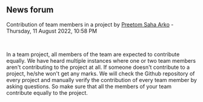 <h2>News forum</h2><a href="https://moodle.cse.buet.ac.bd/user/view.php?id=1764&course=705"></a>
Contribution of team members in a project
by <a href="https://moodle.cse.buet.ac.bd/user/view.php?id=1764&course=705">Preetom Saha Arko</a> - Thursday, 11 August 2022, 10:58 PM


 

In a team project, all members of the team are expected to contribute equally. We have heard multiple instances where one or two team members aren't contributing to the project at all. If someone doesn't contribute to a project, he/she won't get any marks. We will check the Github repository of every project and manually verify the contribution of every team member by asking questions. So make sure that all the members of your team contribute equally to the project.<br />






